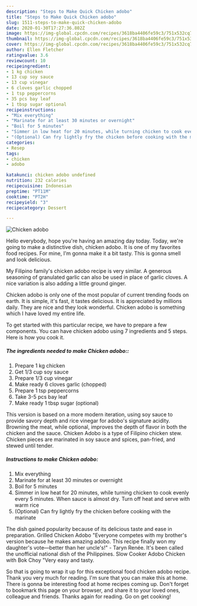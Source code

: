 ```yaml
---
description: "Steps to Make Quick Chicken adobo"
title: "Steps to Make Quick Chicken adobo"
slug: 1511-steps-to-make-quick-chicken-adobo
date: 2020-01-30T17:27:36.802Z
image: https://img-global.cpcdn.com/recipes/3618ba4406fe59c3/751x532cq70/chicken-adobo-recipe-main-photo.jpg
thumbnail: https://img-global.cpcdn.com/recipes/3618ba4406fe59c3/751x532cq70/chicken-adobo-recipe-main-photo.jpg
cover: https://img-global.cpcdn.com/recipes/3618ba4406fe59c3/751x532cq70/chicken-adobo-recipe-main-photo.jpg
author: Ellen Fletcher
ratingvalue: 3.6
reviewcount: 10
recipeingredient:
- 1 kg chicken
- 13 cup soy sauce
- 13 cup vinegar
- 6 cloves garlic chopped
- 1 tsp peppercorns
- 35 pcs bay leaf
- 1 tbsp sugar optional
recipeinstructions:
- "Mix everything"
- "Marinate for at least 30 minutes or overnight"
- "Boil for 5 minutes"
- "Simmer in low heat for 20 minutes, while turning chicken to cook evenly every 5 minutes. When sauce is almost dry. Turn off heat and serve with warm rice"
- "(Optional) Can fry lightly fry the chicken before cooking with the marinate"
categories:
- Resep
tags:
- chicken
- adobo

katakunci: chicken adobo undefined
nutrition: 232 calories
recipecuisine: Indonesian
preptime: "PT11M"
cooktime: "PT2H"
recipeyield: "3"
recipecategory: Dessert

---
```



![Chicken adobo](https://img-global.cpcdn.com/recipes/3618ba4406fe59c3/751x532cq70/chicken-adobo-recipe-main-photo.jpg)

Hello everybody, hope you're having an amazing day today. Today, we're going to make a distinctive dish, chicken adobo. It is one of my favorites food recipes. For mine, I'm gonna make it a bit tasty. This is gonna smell and look delicious.

My Filipino family&#39;s chicken adobo recipe is very similar. A generous seasoning of granulated garlic can also be used in place of garlic cloves. A nice variation is also adding a little ground ginger.

Chicken adobo is only one of the most popular of current trending foods on earth. It is simple, it's fast, it tastes delicious. It is appreciated by millions daily. They are nice and they look wonderful. Chicken adobo is something which I have loved my entire life.


To get started with this particular recipe, we have to prepare a few components. You can have chicken adobo using 7 ingredients and 5 steps. Here is how you cook it.

##### The ingredients needed to make Chicken adobo::

1. Prepare 1 kg chicken
1. Get 1/3 cup soy sauce
1. Prepare 1/3 cup vinegar
1. Make ready 6 cloves garlic (chopped)
1. Prepare 1 tsp peppercorns
1. Take 3-5 pcs bay leaf
1. Make ready 1 tbsp sugar (optional)


This version is based on a more modern iteration, using soy sauce to provide savory depth and rice vinegar for adobo&#39;s signature acidity. Browning the meat, while optional, improves the depth of flavor in both the chicken and the sauce. Chicken Adobo is a type of Filipino chicken stew. Chicken pieces are marinated in soy sauce and spices, pan-fried, and stewed until tender. 

##### Instructions to make Chicken adobo:

1. Mix everything
1. Marinate for at least 30 minutes or overnight
1. Boil for 5 minutes
1. Simmer in low heat for 20 minutes, while turning chicken to cook evenly every 5 minutes. When sauce is almost dry. Turn off heat and serve with warm rice
1. (Optional) Can fry lightly fry the chicken before cooking with the marinate


The dish gained popularity because of its delicious taste and ease in preparation. Grilled Chicken Adobo &#34;Everyone competes with my brother&#39;s version because he makes amazing adobo. This recipe finally won my daughter&#39;s vote—better than her uncle&#39;s!&#34; - Taryn Renée. It&#39;s been called the unofficial national dish of the Philippines. Slow Cooker Adobo Chicken with Bok Choy &#34;Very easy and tasty. 

So that is going to wrap it up for this exceptional food chicken adobo recipe. Thank you very much for reading. I'm sure that you can make this at home. There is gonna be interesting food at home recipes coming up. Don't forget to bookmark this page on your browser, and share it to your loved ones, colleague and friends. Thanks again for reading. Go on get cooking!
